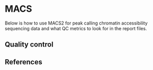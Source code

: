 # MACS

Below is how to use MACS2 for peak calling chromatin accessibility sequencing data and what QC metrics to look for in the report files.

## Quality control

## References
